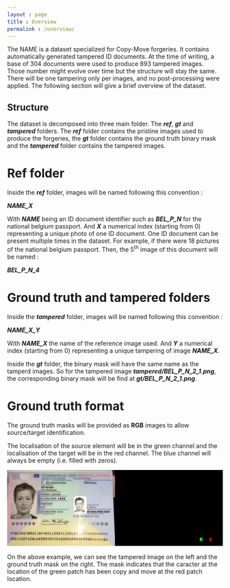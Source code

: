 ```yaml
---
layout : page
title : Overview
permalink : /overview/
---
```


The NAME is a dataset specialized for Copy-Move forgeries. It contains 
automatically generated tampered ID documents. 
At the time of writing, a base of 304 documents were used to produce 893 tampered images.
Those number might evolve over time but the structure will stay the same.
There will be one tampering only per images, and no post-processing were
applied.
The following section will give a brief overview of the dataset.

<h2>Structure</h2>

The dataset is decomposed into three main folder. The ***ref***, ***gt*** and ***tampered*** folders.
The ***ref*** folder contains the pristine images used to produce the forgeries, the ***gt*** folder contains
the ground truth binary mask and the ***tampered*** folder contains the tampered images.

<h1>Ref folder</h1>

Inside the ***ref*** folder, images will be named following this convention  :

***NAME_X***

With ***NAME*** being an ID document identifier such as ***BEL_P_N*** for the national belgium passport. 
And  ***X*** a numerical index (starting from 0) representing a unique photo of one ID document.
One ID document can be present multiple times in the dataset. For example, if there were 18 pictures of 
the national belgium passport. Then, the 5<sup>th</sup> image of this document will be named :

***BEL_P_N_4***

<h1>Ground  truth and tampered folders</h1>

Inside the ***tampered*** folder, images will be named following this convention : 

***NAME_X_Y***

With ***NAME_X*** the name of the reference image used. And  ***Y*** a numerical index (starting from 0)
representing a unique tampering of image ***NAME_X***.

Inside the ***gt*** folder, the binary mask will have the same name as the tamperd images. 
So for the tampered image ***tampered/BEL_P_N_2_1.png***, the corresponding binary mask
will be find at ***gt/BEL_P_N_2_1.png***.


<h1>Ground truth format</h1>

The ground truth masks will be provided as **RGB** images to allow source/target identification.

The localisation of the source element will be in the green channel and the localisation of the target 
will be in the red channel. The blue channel will always be empty (i.e. filled with zeros).

![Example of tampering](/img/example.jpg)

On the above example, we can see the tampered image on the left and the ground truth mask on the right. 
The mask indicates that the caracter at the location of the green patch has been copy and move at the red
patch location.


